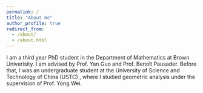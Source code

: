 ```yaml
---
permalink: /
title: "About me"
author_profile: true
redirect_from: 
  - /about/
  - /about.html
---
```


I am a third year PhD student in the Department of Mathematics at Brown Univerisity. I am advised by Prof. Yan Guo and Prof. Benoît Pausader. Before that, I was an undergraduate student at the University of Science and Technology of China (USTC) , where I studied geometric analysis under the supervision of Prof. Yong Wei.



